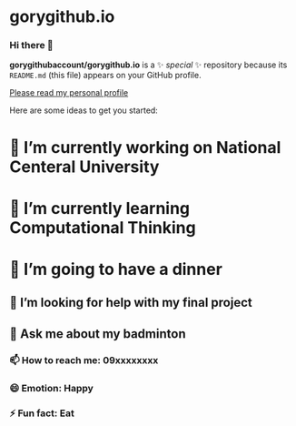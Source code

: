 # gorygithub.io

### Hi there 👋


**gorygithubaccount/gorygithub.io** is a ✨ _special_ ✨ repository because its `README.md` (this file) appears on your GitHub profile.

[Please read my personal profile](https://gorygithubaccount.github.io/gorygithub.io/blob/main/finalproject.html)

Here are some ideas to get you started:

# 🔭 I’m currently working on National Centeral University
# 🌱 I’m currently learning Computational Thinking 
# 👯 I’m going to have a dinner 
## 🤔 I’m looking for help with my final project
## 💬 Ask me about my badminton
### 📫 How to reach me: 09xxxxxxxx
### 😄 Emotion: Happy
### ⚡ Fun fact: Eat



